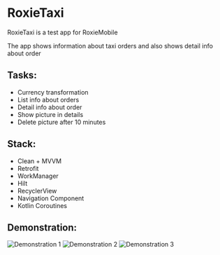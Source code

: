 # RoxieTaxi
RoxieTaxi is a test app for RoxieMobile

The app shows information about taxi orders and also shows detail info about order

## Tasks:
- Currency transformation
- List info about orders
- Detail info about order
- Show picture in details
- Delete picture after 10 minutes

## Stack:
- Clean + MVVM
- Retrofit
- WorkManager
- Hilt
- RecyclerView
- Navigation Component
- Kotlin Coroutines

## Demonstration:
![Demonstration 1](https://im4.ezgif.com/tmp/ezgif-4-3af5025291.gif) 
![Demonstration 2](https://im4.ezgif.com/tmp/ezgif-4-537daaab86.gif)
![Demonstration 3](https://im4.ezgif.com/tmp/ezgif-4-24500560c5.gif)
